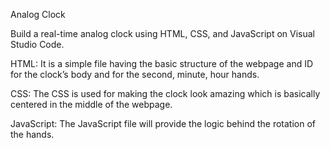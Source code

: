  Analog Clock
 

Build a real-time analog clock using HTML, CSS, and JavaScript on Visual Studio Code.

HTML: It is a simple file having the basic structure of the webpage and ID for the clock’s body and for the second, minute, hour hands.

CSS: The CSS is used for making the clock look amazing which is basically centered in the middle of the webpage.

JavaScript: The JavaScript file will provide the logic behind the rotation of the hands.
